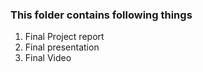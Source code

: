### This folder contains following things

1. Final Project report
2. Final presentation
3. Final Video
